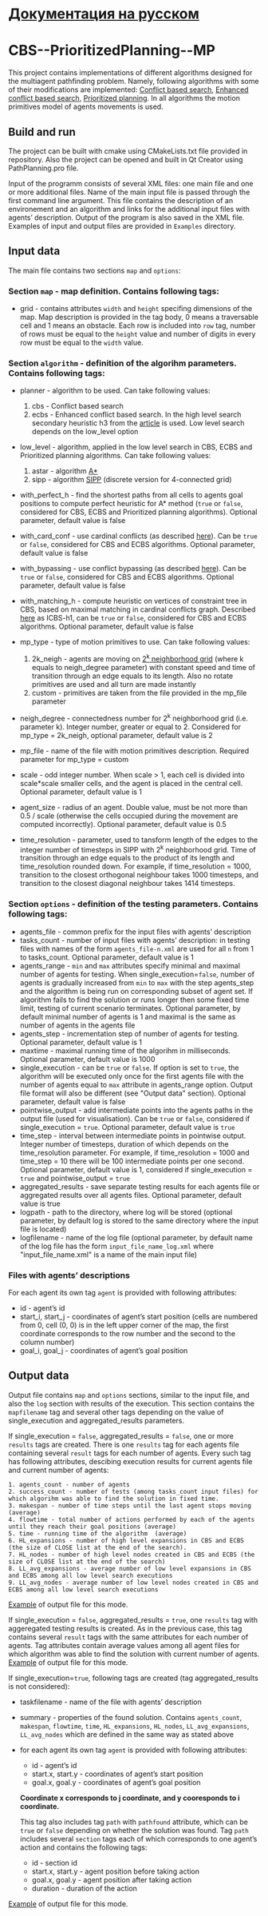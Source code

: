 # [Документация на русском](README-RU.md)
# CBS--PrioritizedPlanning--MP
This project contains implementations of different algorithms designed for the multiagent pathfinding problem. Namely, following algorithms with some of their modifications are implemented: [Conflict based search](https://www.aaai.org/ocs/index.php/AAAI/AAAI12/paper/viewFile/5062/5239), [Enhanced conflict based search](https://www.aaai.org/ocs/index.php/SOCS/SOCS14/paper/viewFile/8911/8875), [Prioritized planning](https://arxiv.org/pdf/1409.2399.pdf). In all algorithms the motion primitives model of agents movements is used.

## Build and run

The project can be built with cmake using CMakeLists.txt file provided in repository. Also the project can be opened and built in Qt Creator using PathPlanning.pro file.

Input of the programm consists of several XML files: one main file and one or more additional files. Name of the main input file is passed through the first command line argument. This file contains the description of an environement and an algorithm and links for the additional input files with agents’ description. Output of the program is also saved in the XML file. Examples of input and output files are provided in `Examples` directory.

## Input data

The main file contains two sections `map` and `options`:

### Section `map` - map definition. Contains following tags:
- grid - contains attributes `width` and `height` specifing dimensions of the map. Map description is provided in the tag body, 0 means a traversable cell and 1 means an obstacle. Each row is included into `row` tag, number of rows must be equal to the `height` value and number of digits in every row must be equal to the `width` value.

### Section `algorithm` - definition of the algorihm parameters. Contains following tags:
- planner - algorithm to be used. Can take following values:
    1. cbs - Conflict based search
    2. ecbs - Enhanced conflict based search. In the high level search secondary heuristic h3 from the [article](https://www.aaai.org/ocs/index.php/SOCS/SOCS14/paper/viewFile/8911/8875) is used. Low level search depends on the low_level option
- low_level - algorithm, applied in the low level search in CBS, ECBS and Prioritized planning algorithms. Can take following values:
    1. astar - algorithm [A*](https://www.cs.auckland.ac.nz/courses/compsci709s2c/resources/Mike.d/astarNilsson.pdf)
    2. sipp - algorithm [SIPP](https://www.aaai.org/ocs/index.php/SOCS/SOCS14/paper/viewFile/8911/8875) (discrete version for 4-connected grid)
- with_perfect_h - find the shortest paths from all cells to agents goal positions to compute perfect heuristic for A* method (`true` or `false`, considered for CBS, ECBS and Prioritized planning algorithms). Optional parameter, default value is false
- with_card_conf - use cardinal conflicts (as described [here](https://pdfs.semanticscholar.org/c072/38579a95c424707dbe855efba189cce68650.pdf)). Can be `true` or `false`, considered for CBS and ECBS algorithms. Optional parameter, default value is false
- with_bypassing - use conflict bypassing (as described [here](https://pdfs.semanticscholar.org/c072/38579a95c424707dbe855efba189cce68650.pdf)). Can be `true` or `false`, considered for CBS and ECBS algorithms. Optional parameter, default value is false
- with_matching_h - compute heuristic on vertices of constraint tree in CBS, based on maximal matching in cardinal conflicts graph. Described [here](http://idm-lab.org/bib/abstracts/papers/icaps18a.pdf) as ICBS-h1, can be `true` or `false`, considered for CBS and ECBS algorithms. Optional parameter, default value is false

- mp_type - type of motion primitives to use. Can take following values:
    1. 2k_neigh - agents are moving on [2<sup>k</sup> neighborhood grid](https://jair.org/index.php/jair/article/download/11383/26555/) (where k equals to neigh_degree parameter) with constant speed and time of transition through an edge equals to its length. Also no rotate primitives are used and all turn are made instantly
    2. custom - primitives are taken from the file provided in the mp_file parameter

- neigh_degree - connectedness number for 2<sup>k</sup> neighborhood grid (i.e. parameter k). Integer number, greater or equal to 2. Considered for mp_type = 2k_neigh, optional parameter, default value is 2

- mp_file - name of the file with motion primitives description. Required parameter for mp_type = custom

- scale - odd integer number. When scale > 1, each cell is divided into scale*scale smaller cells, and the agent is placed in the central cell. Optional parameter, default value is 1

- agent_size - radius of an agent. Double value, must be not more than 0.5 / scale (otherwise the cells occupied during the movement are computed incorrectly). Optional parameter, default value is 0.5

- time_resolution - parameter, used to tansform length of the edges to the integer number of timesteps in SIPP with 2<sup>k</sup> neighborhood grid. Time of transition through an edge equals to the product of its length and time_resolution rounded down. For example, if time_resolution = 1000, transition to the closest orthogonal neighbour takes 1000 timesteps, and transition to the closest diagonal neighbour takes 1414 timesteps.

### Section `options` - definition of the testing parameters. Contains following tags:
- agents_file - common prefix for the input files with agents’ description
- tasks_count - number of input files with agents’ description: in testing files with names of the form `agents_file-n.xml` are used for all `n` from 1 to tasks_count. Optional parameter, default value is 1
- agents_range - `min` and `max` attributes specify minimal and maximal number of agents for testing. When single_execution=`false`, number of agents is  gradually increased from `min` to `max` with the step agents_step and the algorithm is being run on corresponding subset of agent set. If algorithm fails to find the solution or runs longer then some fixed time limit, testing of current scenario terminates. Optional parameter, by default minimal number of agents is 1 and maximal is the same as number of agents in the agents file
- agents_step - incrementation step of number of agents for testing. Optional parameter, default value is 1
- maxtime - maximal running time of the algorihm in milliseconds. Optional parameter, default value is 1000
- single_execution - can be `true` or `false`. If option is set to `true`, the algorithm will be executed only once for the first agents file with the number of agents equal to `max` attribute in agents_range option. Output file format will also be different (see "Output data" section). Optional parameter, default value is false
- pointwise_output - add intermediate points into the agents paths in the output file (used for visualisation). Can be `true` or `false`, considered if single_execution = `true`. Optional parameter, default value is `true`
- time_step - interval between intermediate points in pointwise output. Integer number of timesteps, duration of which depends on the time_resolution parameter. For example, if time_resolution = 1000 and time_step = 10 there will be 100 intermediate points per one second. Optional parameter, default value is 1, considered if single_execution = `true` and pointwise_output = `true`
- aggregated_results - save separate testing results for each agents file or aggregated results over all agents files. Optional parameter, default value is true
- logpath - path to the directory, where log will be stored (optional parameter, by default log is stored to the same directory where the input file is located)
- logfilename - name of the log file (optional parameter, by default name of the log file has the form `input_file_name_log.xml` where "input_file_name.xml" is a name of the main input file)


### Files with agents’ descriptions
For each agent its own tag `agent` is provided with following attributes:
- id - agent’s id
- start_i, start_j - coordinates of agent’s start position (cells are numbered from 0, cell (0, 0) is in the left upper corner of the map, the first coordinate corresponds to the row number and the second to the column number)
- goal_i, goal_j - coordinates of agent’s goal position

## Output data
Output file contains `map` and `options` sections, similar to the input file, and also the `log` section with results of the execution. This section contains the `mapfilename` tag and several other tags depending on the value of single_execution and aggregated_results parameters.

If single_execution = `false`, aggregated_results  = `false`, one or more `results` tags are created. There is one `results` tag for each agents file containing several `result` tags for each number of agents. Every such tag has following attributes, descibing execution results for current agents file and current number of agents:

    1. agents_count - number of agents
    2. success_count - number of tests (among tasks_count input files) for which algorihm was able to find the solution in fixed time.
    3. makespan - number of time steps until the last agent stops moving (average)
    4. flowtime - total number of actions performed by each of the agents until they reach their goal positions (average)
    5. time - running time of the algorithm  (average)
    6. HL_expansions - number of high level expansions in CBS and ECBS (the size of CLOSE list at the end of the search).
    7. HL_nodes - number of high level nodes created in CBS and ECBS (the size of CLOSE list at the end of the search)
    8. LL_avg_expansions - average number of low level expansions in CBS and ECBS among all low level search executions
    9. LL_avg_nodes - average number of low level nodes created in CBS and ECBS among all low level search executions

[Example](Examples/empty_batch_full_log.xml) of output file for this mode.

If single_execution = `false`, aggregated_results  = `true`, one `results` tag with aggeregated testing results is created. As in the previous case, this tag contains several `result` tags with the same attributes for each number of agents. Tag attributes contain average values among all agent files for which algorithm was able to find the solution with current number of agents. [Example](Examples/empty_batch_aggregated_log.xml) of output file for this mode.

If single_execution=`true`, following tags are created (tag aggregated_results is not considered):
- taskfilename - name of the file with agents’ description
- summary - properties of the found solution. Contains `agents_count`, `makespan`, `flowtime`, `time`, `HL_expansions`, `HL_nodes`, `LL_avg_expansions`, `LL_avg_nodes` which are defined in the same way as stated above
- for each agent its own tag `agent` is provided with following attributes:
    - id - agent’s id
    - start.x, start.y - coordinates of agent’s start position
    - goal.x, goal.y - coordinates of agent’s goal position

  **Coordinate x corresponds to j coordinate, and y cooresponds to i coordinate.**

  This tag also includes tag `path` with `pathfound` attribute, which can be `true` or `false` depending on whether the solution was found. Tag `path` includes several `section` tags each of which corresponds to one agent’s action and contains the following tags:
    - id - section id
    - start.x, start.y - agent position before taking action
    - goal.x, goal.y - agent position after taking action
    - duration - duration of the action

[Example](Examples/empty_single_log.xml) of output file for this mode.
